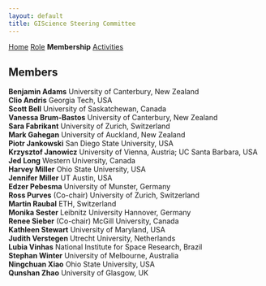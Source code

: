 ```yaml
---
layout: default
title: GIScience Steering Committee
---
```

[Home](index.html) [Role](role.html) **Membership** [Activities](activities.html)

## Members
**Benjamin Adams** University of Canterbury, New Zealand  
**Clio Andris** Georgia Tech, USA  
**Scott Bell**	University of Saskatchewan, Canada  
**Vanessa Brum-Bastos** University of Canterbury, New Zealand  
**Sara Fabrikant**	University of Zurich, Switzerland  
**Mark Gahegan** University of Auckland, New Zealand  
**Piotr Jankowski**	San Diego State University, USA  
**Krzysztof Janowicz** 	University of Vienna, Austria; UC Santa Barbara, USA  
**Jed Long** Western University, Canada  
**Harvey Miller**	Ohio State University, USA  
**Jennifer Miller**	UT Austin, USA  
**Edzer Pebesma**	University of Munster, Germany  
**Ross Purves** (Co-chair)	University of Zurich, Switzerland  
**Martin Raubal**	ETH, Switzerland  
**Monika Sester**	Leibnitz University Hannover, Germany  
**Renee Sieber** (Co-chair)	McGill University, Canada  
**Kathleen Stewart**	University of Maryland, USA  
**Judith Verstegen**	Utrecht University, Netherlands  
**Lubia Vinhas** National Institute for Space Research, Brazil  
**Stephan Winter**	University of Melbourne, Australia  
**Ningchuan Xiao**	Ohio State University, USA  
**Qunshan Zhao** University of Glasgow, UK 
